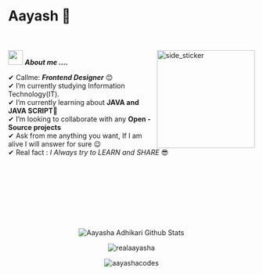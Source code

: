 # Aayash 👋   
<br><br>
<img align="right" width=200px height=200px alt="side_sticker" src="https://media.giphy.com/media/TEnXkcsHrP4YedChhA/giphy.gif" />
<img src="https://media.giphy.com/media/iY8CRBdQXODJSCERIr/giphy.gif" width="30px">&nbsp;***About me ....***

✔ Callme: ***Frontend Designer*** 😊 <br>
✔ I’m currently studying Information Technology(IT).<br>
✔ I’m currently learning about **JAVA and JAVA SCRIPT**🥰<br>
✔ I’m looking to collaborate with any **Open - Source projects**<br>
✔ Ask from me anything you want, If I am alive I will answer for sure 😉<br>
✔ Real fact : *I Always try to LEARN and SHARE* 😎<br><br><br><br>

<br><br><br><br>

<p align='center'>
  <img align="center" src="https://github-readme-stats.vercel.app/api?username=aayashcodes&show_icons=true&title_color=fff&icon_color=79ff97&text_color=efefef&bg_color=24292e" alt="Aayasha Adhikari Github Stats">
</p>

<p align='center'>
  <img align="center" src="https://github-readme-stats.vercel.app/api/top-langs?username=aayashacodes&show_icons=true&locale=en&layout=compact&theme=chartreuse-dark" alt="realaayasha" />  
</p>      
  
<p align='center'>  
   <img align="center" src="https://github-profile-trophy.vercel.app/?username=aayashacodes&theme=juicyfresh&no-bg=true" alt="aayashacodes" />  

</p>
